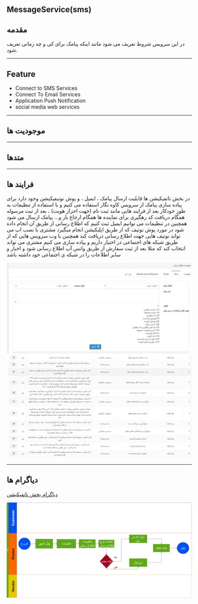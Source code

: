 ## MessageService(sms)


## مقدمه

در این سرویس شروط تعریف می شود مانند اینکه پیامک برای کی و چه زمانی تعریف شود.

---

## Feature

- Connect to SMS Services
- Connect To Email Services
- Application Push Notification
- social media web services

---

## موجودیت ها

---

## متدها

---

## فرایند ها

در بخش ناتفیکیشن ها قابلیت ارسال پیامک ، ایمیل ، و پوش نوتیفیکیشن وجود دارد 
برای پیاده سازی پیامک از سرویس کاوه نگار استفاده می کنیم و با استفاده از تنظیمات به طور خودکار بعد از فرایند هایی مانند ثبت نام (جهت احراز هویت) ، بعد از ثبت مرسوله همگام دریافت کد رهگیری برای نماینده ها همگام ارجاع بار و... پیامک ارسال می شود
همچنین در تنظیمات می توانیم ایمیل ثبت کنیم که اطلاع رسانی از طریق آن انجام  داده شود
در مورد پوش نوتیف که از طریق اپلیکیشن انجام میگیرد مشتری با نصب اپ می تواند نوتیف هایی جهت اطلاع رسانی دریافت کند 
همچنین با وب سرویس هایی که از طریق شبکه های اجتماعی در اختیار داریم و پیاده سازی می کنیم مشتری می تواند انتخاب کند که مثلا بعد از ثبت سفارش از طریق واتس آپ اطلاع رسانی شود و اخبار و سایر اطلاعات را در شبکه ی اجتماعی خود داشته باشد 

![تنظیمات اطلاع رسانی](imgs/sms.png)
![تنظیمات اطلاع رسانی](imgs/sms2.png)

---

## دیاگرام ها

[دیاگرام بخش ناتفیکیشن](Diagram/Diagram-popup.drawio)

![دیاگرام پاپ آپ](imgs/Diagram-popup.png)
